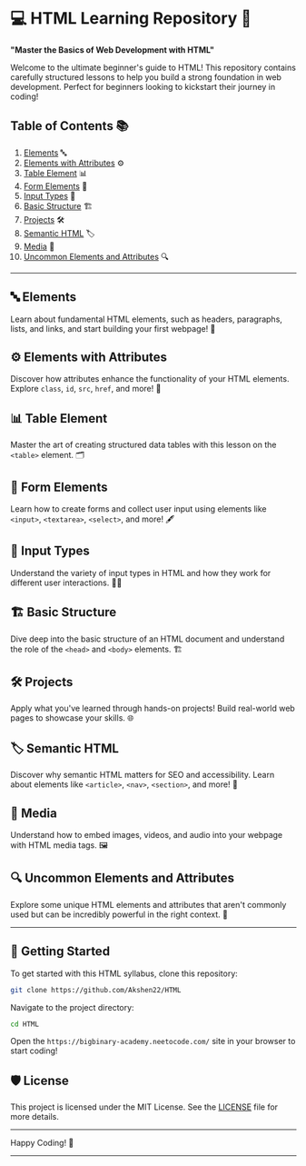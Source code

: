 # 💻 HTML Learning Repository 🚀

**"Master the Basics of Web Development with HTML"**

Welcome to the ultimate beginner's guide to HTML! This repository contains carefully structured lessons to help you build a strong foundation in web development. Perfect for beginners looking to kickstart their journey in coding!

## Table of Contents 📚

1. [Elements](#elements) 🔤
2. [Elements with Attributes](#elements-with-attributes) ⚙️
3. [Table Element](#table-element) 📊
4. [Form Elements](#form-elements) 📝
5. [Input Types](#input-types) 🔣
6. [Basic Structure](#basic-structure) 🏗️
7. [Projects](#projects) 🛠️
8. [Semantic HTML](#semantic-html) 🏷️
9. [Media](#media) 🎥
10. [Uncommon Elements and Attributes](#uncommon-elements-and-attributes) 🔍

---

## 🔤 Elements

Learn about fundamental HTML elements, such as headers, paragraphs, lists, and links, and start building your first webpage! 🏁

## ⚙️ Elements with Attributes

Discover how attributes enhance the functionality of your HTML elements. Explore `class`, `id`, `src`, `href`, and more! 🔧

## 📊 Table Element

Master the art of creating structured data tables with this lesson on the `<table>` element. 🗂️

## 📝 Form Elements

Learn how to create forms and collect user input using elements like `<input>`, `<textarea>`, `<select>`, and more! 🖋️

## 🔣 Input Types

Understand the variety of input types in HTML and how they work for different user interactions. 🧑‍💻

## 🏗️ Basic Structure

Dive deep into the basic structure of an HTML document and understand the role of the `<head>` and `<body>` elements. 🏗️

## 🛠️ Projects

Apply what you've learned through hands-on projects! Build real-world web pages to showcase your skills. 🌐

## 🏷️ Semantic HTML

Discover why semantic HTML matters for SEO and accessibility. Learn about elements like `<article>`, `<nav>`, `<section>`, and more! 🔖

## 🎥 Media

Understand how to embed images, videos, and audio into your webpage with HTML media tags. 🖼️

## 🔍 Uncommon Elements and Attributes

Explore some unique HTML elements and attributes that aren't commonly used but can be incredibly powerful in the right context. 🧐

---

## 🚀 Getting Started

To get started with this HTML syllabus, clone this repository:

```bash
git clone https://github.com/Akshen22/HTML
```

Navigate to the project directory:

```bash
cd HTML
```

Open the `https://bigbinary-academy.neetocode.com/` site in your browser to start coding!

## 🛡️ License
This project is licensed under the MIT License. See the [LICENSE](LICENSE) file for more details.

---

Happy Coding! 🎉

---
